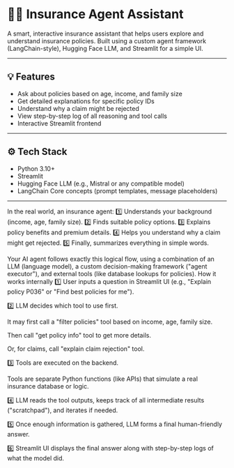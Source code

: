 # 🧑‍💼 Insurance Agent Assistant

A smart, interactive insurance assistant that helps users explore and understand insurance policies. Built using a custom agent framework (LangChain-style), Hugging Face LLM, and Streamlit for a simple UI.

---

## 💡 Features

- Ask about policies based on age, income, and family size
- Get detailed explanations for specific policy IDs
- Understand why a claim might be rejected
- View step-by-step log of all reasoning and tool calls
- Interactive Streamlit frontend

---

## ⚙️ Tech Stack

- Python 3.10+
- Streamlit
- Hugging Face LLM (e.g., Mistral or any compatible model)
- LangChain Core concepts (prompt templates, message placeholders)

---
In the real world, an insurance agent:
1️⃣ Understands your background (income, age, family size).
2️⃣ Finds suitable policy options.
3️⃣ Explains policy benefits and premium details.
4️⃣ Helps you understand why a claim might get rejected.
5️⃣ Finally, summarizes everything in simple words.

Your AI agent follows exactly this logical flow, using a combination of an LLM (language model), a custom decision-making framework ("agent executor"), and external tools (like database lookups for policies).
 How it works internally
1️⃣ User inputs a question in Streamlit UI (e.g., "Explain policy P036" or "Find best policies for me").

2️⃣ LLM decides which tool to use first.

It may first call a "filter policies" tool based on income, age, family size.

Then call "get policy info" tool to get more details.

Or, for claims, call "explain claim rejection" tool.

3️⃣ Tools are executed on the backend.

Tools are separate Python functions (like APIs) that simulate a real insurance database or logic.

4️⃣ LLM reads the tool outputs, keeps track of all intermediate results ("scratchpad"), and iterates if needed.

5️⃣ Once enough information is gathered, LLM forms a final human-friendly answer.

6️⃣ Streamlit UI displays the final answer along with step-by-step logs of what the model did.
